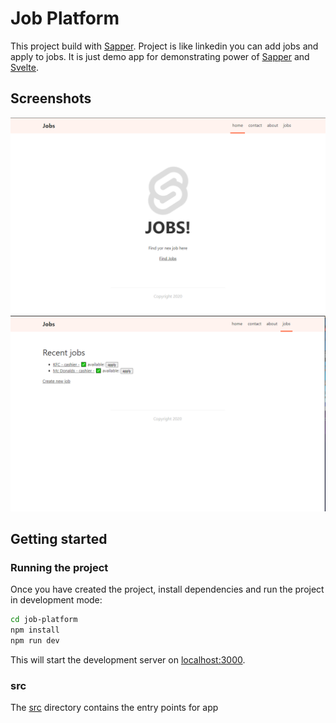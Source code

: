 # Job Platform

This project build with [Sapper](https://github.com/sveltejs/sapper).
Project is like linkedin you can add jobs and apply to jobs. It is just demo app for demonstrating power of [Sapper](https://github.com/sveltejs/sapper) and [Svelte](https://github.com/sveltejs/svelte).

## Screenshots
![screenshot1](ss/ss1.png)
![screenshot](ss/ss2.png)

## Getting started

### Running the project

Once you have created the project, install dependencies and run the project in development mode:

```bash
cd job-platform
npm install
npm run dev
```

This will start the development server on [localhost:3000](http://localhost:3000).


### src

The [src](src) directory contains the entry points for  app
